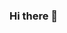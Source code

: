 ### Hi there 👋

<!--
**XcelCh/XcelCh** is a ✨ _special_ ✨ repository because its `README.md` (this file) appears on your GitHub profile.

Here are some ideas to get you started:

- 🔭 I’m currently working on my university assignment
- 🌱 I’m currently learning c++
- 👯 I’m looking to collaborate on python or java
- 💬 Ask me about anything, I will try my best to answer it
- 📫 How to reach me: Coming soon
- 😄 Pronouns: He
- ⚡ Fun fact: My name is the same as microsoft excel, obviously without the microsoft
-->

